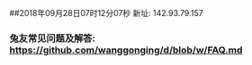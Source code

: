 ##2018年09月28日07时12分07秒 新址: 142.93.79.157
### 兔友常见问题及解答: https://github.com/wanggonging/d/blob/w/FAQ.md
